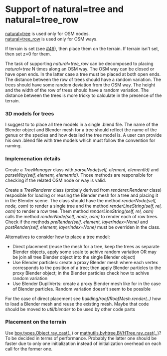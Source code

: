 # Support of natural=tree and natural=tree_row

[natural=tree](http://wiki.openstreetmap.org/wiki/Tag:natural%3Dtree) is used only for OSM nodes.<br>
[natural=tree_row](http://wiki.openstreetmap.org/wiki/Tag:natural%3Dtree_row) is used only for OSM ways.

If terrain is set (see [#49](https://github.com/vvoovv/blender-osm/issues/49)), then place them on the terrain. If terrain isn't set, then set z=0 for them.

The task of supporting _natural=tree_row_ can be decomposed to placing _natural=tree_ N times along an OSM way. The OSM way can be closed or have open ends. In the latter case a tree must be placed at both open ends. The distance between the row of trees should have a random variation. The trees should have some random deviation from the OSM way. The height and the width of the row of trees should have a random variation. The distance between the trees is more tricky to calculate in the presence of the terrain.

### 3D models for trees
I suggest to to place all tree models in a single .blend file. The name of the Blender object and Blender mesh for a tree should reflect the name of the genus or the species and how detailed the tree model is. A user can provide his own .blend file with tree models which must follow the convention for naming.

### Implemenation details

Create a _TreeManager_ class with _parseNode(self, element, elementId)_ and _parseWay(self, element, elementId)_. Those methods are responsible for checking if the related OSM node or way is valid.

Create a _TreeRenderer_ class (probaly derived from _renderer.Renderer_ class) resposible for loading or reusing the Blender mesh for a tree and placing it in the Blender scene. The class should have the method _renderNode(self, node, osm)_ to render a single tree and the method _renderLineString(self, rel, osm)_ to render a row tree. Them method _renderLineString(self, rel, osm)_ calls the method _renderNode(self, node, osm)_ to render each of row trees. Check if the methods _preRender(self, element, layerIndex=None)_ and _postRender(self, element, layerIndex=None)_ must be overriden in the class.

Alternatives to consider how to place a tree model:
* Direct placement (reuse the mesh for a tree, keep the trees as separate Blender objects, apply some scale to achive random variation OR may be join all tree Blender object into the single Blender object)
* Use Blender particles: create a proxy Blender mesh where each vertex corresponds to the position of a tree; then apply Blender particles to the proxy Blender object; in the Blender particles check how to achive random variation
* Use Blender DupliVerts: create a proxy Blender mesh like for in the case of Blender particles. Random variation doesn't seem to be possible

For the case of direct placement see _building/roof/RoofMesh.render(..)_ how to load a Blender mesh and reuse the existing mesh. Maybe that code should be moved to _util/blender_ to be used by other code parts

### Placement on the terrain
Use [bpy.types.Object.ray_cast(..)](https://www.blender.org/api/blender_python_api_current/bpy.types.Object.html#bpy.types.Object.ray_cast) or [mathutils.bvhtree.BVHTree.ray_cast(..)](https://www.blender.org/api/blender_python_api_current/mathutils.bvhtree.html#mathutils.bvhtree.BVHTree.ray_cast)? To be decided in terms of performance. Probably the latter one should be faster due to only one initialization instead of initialization overhead on each call for the former one.
